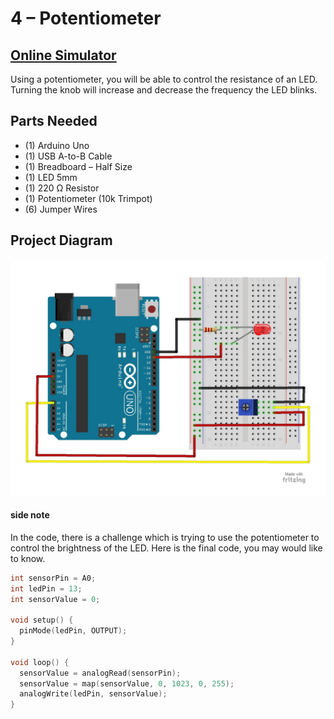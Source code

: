 # 4 – Potentiometer

## [Online Simulator](https://www.tinkercad.com/things/b7klg1bY0uT)


Using a potentiometer, you will be able to control the resistance of an LED.  Turning the knob will increase and decrease the frequency the LED blinks.
## Parts Needed
- (1) Arduino Uno
- (1) USB A-to-B Cable
- (1) Breadboard – Half Size
- (1) LED 5mm
- (1) 220 Ω Resistor
- (1) Potentiometer (10k Trimpot)
- (6) Jumper Wires

## Project Diagram
![image](../img/4-Potentiometer_LARGE.jpg)


#### side note
In the code, there is a challenge which is trying to use the potentiometer to control the brightness of the LED.
Here is the final code, you may would like to know.

```c++
int sensorPin = A0;
int ledPin = 13;  
int sensorValue = 0;

void setup() {
  pinMode(ledPin, OUTPUT);
}

void loop() {
  sensorValue = analogRead(sensorPin);
  sensorValue = map(sensorValue, 0, 1023, 0, 255);
  analogWrite(ledPin, sensorValue);
}

```
